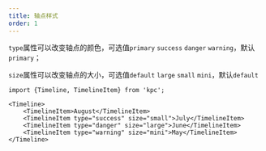 ```yaml
---
title: 轴点样式
order: 1
---
```


`type`属性可以改变轴点的颜色，可选值`primary` `success` `danger` `warning`，默认`primary`；

`size`属性可以改变轴点的大小，可选值`default` `large` `small` `mini`，默认`default`

```vdt
import {Timeline, TimelineItem} from 'kpc';

<Timeline>
    <TimelineItem>August</TimelineItem>
    <TimelineItem type="success" size="small">July</TimelineItem>
    <TimelineItem type="danger" size="large">June</TimelineItem>
    <TimelineItem type="warning" size="mini">May</TimelineItem>
</Timeline>
```